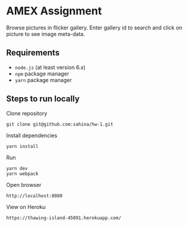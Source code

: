 # AMEX Assignment

Browse pictures in flicker gallery. Enter gallery id to search and click on picture to see image meta-data.

## Requirements
* `node.js` (at least version 6.x)
* `npm` package manager
* `yarn` package manager

## Steps to run locally

Clone repository

    git clone git@github.com:sahina/hw-1.git

Install dependencies

    yarn install

Run

    yarn dev
    yarn webpack


Open browser

    http://localhost:8080

View on Heroku

    https://thawing-island-45091.herokuapp.com/
